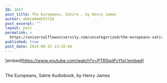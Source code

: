```yaml
---
ID: 1657
post_title: The Europeans, Satire , by Henry James
author: abbie04m553726
post_excerpt: ""
layout: post
permalink: >
  https://universalflowuniversity.com/uncategorized/the-europeans-satire-by-henry-james/
published: true
post_date: 2014-08-25 13:28:44
---
```

[embed]https://www.youtube.com/watch?v=PTRSpdFcYts[/embed]</br></br>
<p>The Europeans, Satire Audiobook, by Henry James</p>